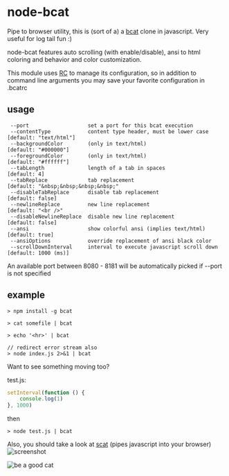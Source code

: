 # node-bcat
Pipe to browser utility, this is (sort of a) a [bcat](https://github.com/rtomayko/bcat) clone in javascript. Very useful for log tail fun :)

node-bcat features auto scrolling (with enable/disable), ansi to html coloring and behavior and color customization.

This module uses [RC](https://github.com/dominictarr/rc) to manage its configuration, so in addition to command line arguments you may save your favorite configuration in .bcatrc
## usage
```
 --port                   set a port for this bcat execution
 --contentType            content type header, must be lower case      [default: "text/html"]
 --backgroundColor        (only in text/html)                          [default: "#000000"]
 --foregroundColor        (only in text/html)                          [default: "#ffffff"]
 --tabLength              length of a tab in spaces                    [default: 4]
 --tabReplace             tab replacement                              [default: "&nbsp;&nbsp;&nbsp;&nbsp;"
 --disableTabReplace      disable tab replacement                      [default: false]
 --newlineReplace         new line replacement                         [default: "<br />"
 --disableNewlineReplace  disable new line replacement                 [default: false]
 --ansi                   show colorful ansi (implies text/html)       [default: true]
 --ansiOptions            override replacement of ansi black color
 --scrollDownInterval     interval to execute javascript scroll down   [default: 1000 (ms)]
```
An available port between 8080 - 8181 will be automatically picked if --port is not specified
## example
```
> npm install -g bcat

> cat somefile | bcat

> echo '<hr>' | bcat

// redirect error stream also
> node index.js 2>&1 | bcat
```
Want to see something moving too?

test.js:
```js
setInterval(function () {
	console.log(1)
}, 1000)
```
then
```
> node test.js | bcat
```
Also, you should take a look at [scat](https://github.com/hughsk/scat) (pipes javascript into your browser)
![screenshot](https://raw.github.com/kessler/static/master/node-bcat.png)

![be a good cat](https://raw.github.com/kessler/static/master/bcat.jpg)
